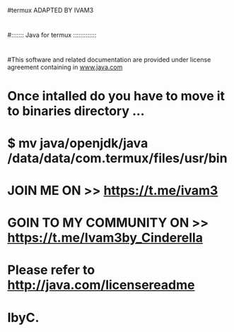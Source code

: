 #termux 
 ADAPTED BY IVAM3
#
#:::::::  Java for termux  :::::::::::::
#
#This software and related documentation are provided under license agreement containing in www.java.com
#
# Once intalled do you have to move it to binaries directory ...
#
# $ mv java/openjdk/java /data/data/com.termux/files/usr/bin
#
# JOIN ME ON >> https://t.me/ivam3
#
# GOIN TO MY COMMUNITY ON >> https://t.me/Ivam3by_Cinderella
#




# Please refer to http://java.com/licensereadme

#                       IbyC.
